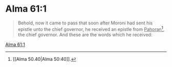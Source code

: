 # Alma 61:1

> Behold, now it came to pass that soon after Moroni had sent his epistle unto the chief governor, he received an epistle from <u>Pahoran</u>[^a], the chief governor. And these are the words which he received:

[Alma 61:1](https://www.churchofjesuschrist.org/study/scriptures/bofm/alma/61?lang=eng&id=p1#p1)


[^a]: [[Alma 50.40|Alma 50:40]].  
